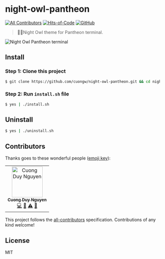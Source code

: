 # night-owl-pantheon

[![All Contributors](https://img.shields.io/badge/all_contributors-1-orange.svg)](#contributors)
[![Hits-of-Code](https://hitsofcode.com/github/cuongw/night-owl-pantheon)](https://hitsofcode.com/view/github/cuongw/night-owl-pantheon)
[![GitHub](https://img.shields.io/github/license/cuongw/night-owl-pantheon.svg)](https://github.com/cuongw/night-owl-pantheon/blob/master/LICENSE)

> 🌌🦉Night Owl theme for Pantheon terminal.

![Night Owl Pantheon terminal](https://user-images.githubusercontent.com/34389409/59966778-33767d80-954b-11e9-8c3c-5702fa44c440.png)

## Install

### Step 1: Clone this project

```sh
$ git clone https://github.com/cuongw/night-owl-pantheon.git && cd night-owl-pantheon
```

### Step 2: Run `install.sh` file

```sh
$ yes | ./install.sh
```

## Uninstall

```sh
$ yes | ./uninstall.sh
```

## Contributors

Thanks goes to these wonderful people ([emoji key](https://allcontributors.org/docs/en/emoji-key)):

<!-- ALL-CONTRIBUTORS-LIST:START - Do not remove or modify this section -->
<!-- prettier-ignore -->
<table><tr><td align="center"><a href="http://cuongw.me"><img src="https://avatars0.githubusercontent.com/u/34389409?v=4" width="100px;" alt="Cuong Duy Nguyen"/><br /><sub><b>Cuong Duy Nguyen</b></sub></a><br /><a href="https://github.com/cuongw/thinid/commits?author=cuongw" title="Code">💻</a> <a href="https://github.com/cuongw/thinid/commits?author=cuongw" title="Documentation">📖</a> <a href="https://github.com/cuongw/thinid/commits?author=cuongw" title="Tests">⚠️</a> <a href="#review-cuongw" title="Reviewed Pull Requests">👀</a></td></tr></table>

<!-- ALL-CONTRIBUTORS-LIST:END -->

This project follows the [all-contributors](https://github.com/all-contributors/all-contributors) specification. Contributions of any kind welcome!

## License

MIT
